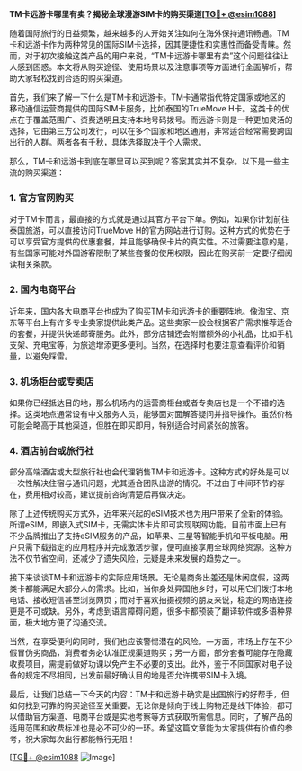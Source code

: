 **TM卡远游卡哪里有卖？揭秘全球漫游SIM卡的购买渠道[[TG💪+ @esim1088](https://t.me/s/esim1088)]**

随着国际旅行的日益频繁，越来越多的人开始关注如何在海外保持通讯畅通。TM卡和远游卡作为两种常见的国际SIM卡选择，因其便捷性和实惠性而备受青睐。然而，对于初次接触这类产品的用户来说，“TM卡远游卡哪里有卖”这个问题往往让人感到困惑。本文将从购买途径、使用场景以及注意事项等方面进行全面解析，帮助大家轻松找到合适的购买渠道。

首先，我们来了解一下什么是TM卡和远游卡。TM卡通常指代特定国家或地区的移动通信运营商提供的国际SIM卡服务，比如泰国的TrueMove H卡。这类卡的优点在于覆盖范围广、资费透明且支持本地号码拨号。而远游卡则是一种更加灵活的选择，它由第三方公司发行，可以在多个国家和地区通用，非常适合经常需要跨国出行的人群。两者各有千秋，具体选择取决于个人需求。

那么，TM卡和远游卡到底在哪里可以买到呢？答案其实并不复杂。以下是一些主流的购买渠道：

### 1. 官方官网购买
对于TM卡而言，最直接的方式就是通过其官方平台下单。例如，如果你计划前往泰国旅游，可以直接访问TrueMove H的官方网站进行订购。这种方式的优势在于可以享受官方提供的优惠套餐，并且能够确保卡片的真实性。不过需要注意的是，有些国家可能对外国游客限制了某些套餐的使用权限，因此在购买前一定要仔细阅读相关条款。

### 2. 国内电商平台
近年来，国内各大电商平台也成为了购买TM卡和远游卡的重要阵地。像淘宝、京东等平台上有许多专业卖家提供此类产品。这些卖家一般会根据客户需求推荐适合的套餐，并提供快递邮寄服务。此外，部分店铺还会附赠额外的小礼品，比如手机支架、充电宝等，为旅途增添更多便利。当然，在选择时也要注意查看评价和销量，以避免踩雷。

### 3. 机场柜台或专卖店
如果你已经抵达目的地，那么机场内的运营商柜台或者专卖店也是一个不错的选择。这类地点通常设有中文服务人员，能够面对面解答疑问并指导操作。虽然价格可能会略高于其他渠道，但胜在即买即用，特别适合时间紧张的旅客。

### 4. 酒店前台或旅行社
部分高端酒店或大型旅行社也会代理销售TM卡和远游卡。这种方式的好处是可以一次性解决住宿与通讯问题，尤其适合团队出游的情况。不过由于中间环节的存在，费用相对较高，建议提前咨询清楚后再做决定。

除了上述传统购买方式外，近年来兴起的eSIM技术也为用户带来了全新的体验。所谓eSIM，即嵌入式SIM卡，无需实体卡片即可实现联网功能。目前市面上已有不少品牌推出了支持eSIM服务的产品，如苹果、三星等智能手机和平板电脑。用户只需下载指定的应用程序并完成激活步骤，便可直接享用全球网络资源。这种方法不仅节省空间，还减少了遗失风险，无疑是未来发展的趋势之一。

接下来谈谈TM卡和远游卡的实际应用场景。无论是商务出差还是休闲度假，这两类卡都能满足大部分人的需求。比如，当你身处异国他乡时，可以用它们拨打本地电话、接收短信甚至浏览网页；而对于喜欢拍摄视频的朋友来说，稳定的网络连接更是不可或缺。另外，考虑到语言障碍问题，很多卡都预装了翻译软件或多语种界面，极大地方便了沟通交流。

当然，在享受便利的同时，我们也应该警惕潜在的风险。一方面，市场上存在不少假冒伪劣商品，消费者务必认准正规渠道购买；另一方面，部分套餐可能存在隐藏收费项目，需提前做好功课以免产生不必要的支出。此外，鉴于不同国家对电子设备的规定不尽相同，出发前最好确认目的地是否允许携带SIM卡入境。

最后，让我们总结一下今天的内容：TM卡和远游卡确实是出国旅行的好帮手，但如何找到可靠的购买途径至关重要。无论你是倾向于线上购物还是线下体验，都可以借助官方渠道、电商平台或是实地考察等方式获取所需信息。同时，了解产品的适用范围和收费标准也是必不可少的一环。希望这篇文章能为大家提供有价值的参考，祝大家每次出行都能畅行无阻！

[[TG💪+ @esim1088](https://t.me/s/esim1088) ![Image](https://i.postimg.cc/4NQfJmqS/Snipaste-2025-05-13-00-14-12.png)]